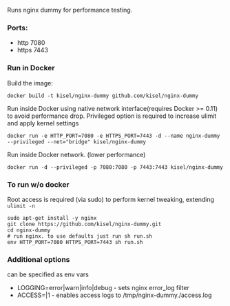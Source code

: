 Runs nginx dummy for performance testing.

### Ports:
- http  7080
- https 7443

### Run in Docker
Build the image:

    docker build -t kisel/nginx-dummy github.com/kisel/nginx-dummy

Run inside Docker using native network interface(requires Docker >= 0.11)
to avoid performance drop.
Privileged option is required to increase ulimit and apply kernel settings

    docker run -e HTTP_PORT=7080 -e HTTPS_PORT=7443 -d --name nginx-dummy --privileged --net="bridge" kisel/nginx-dummy

Run inside Docker network. (lower performance)

    docker run -d --privileged -p 7080:7080 -p 7443:7443 kisel/nginx-dummy

### To run w/o docker
Root access is required (via sudo) to perform kernel tweaking, extending `ulimit -n`

    sudo apt-get install -y nginx
    git clone https://github.com/kisel/nginx-dummy.git
    cd nginx-dummy
    # run nginx. to use defaults just run sh run.sh
    env HTTP_PORT=7080 HTTPS_PORT=7443 sh run.sh

### Additional options
can be specified as env vars

- LOGGING=error|warn|info|debug  - sets nginx error_log filter
- ACCESS=<empty>|1 - enables access logs to /tmp/nginx-dummy.<http-port>/access.log

